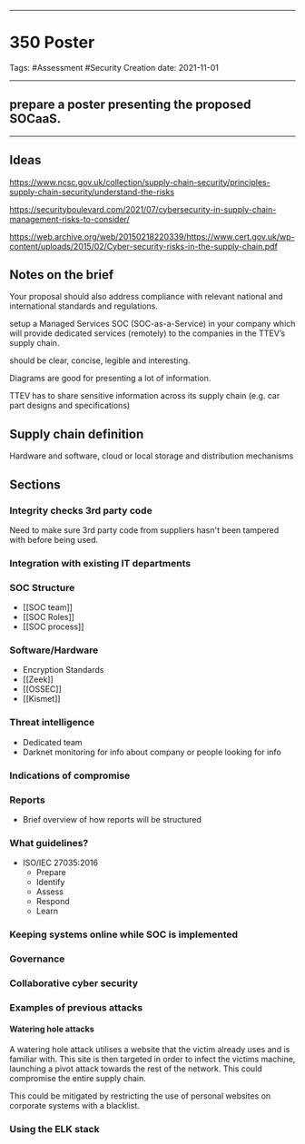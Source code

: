 -----------------------------------------------
# 350 Poster
Tags:  #Assessment #Security
Creation date: 2021-11-01

-----------------------------------------------


## prepare a poster presenting the proposed SOCaaS.

---

## Ideas

https://www.ncsc.gov.uk/collection/supply-chain-security/principles-supply-chain-security/understand-the-risks

https://securityboulevard.com/2021/07/cybersecurity-in-supply-chain-management-risks-to-consider/

https://web.archive.org/web/20150218220339/https://www.cert.gov.uk/wp-content/uploads/2015/02/Cyber-security-risks-in-the-supply-chain.pdf

## Notes on the brief

Your proposal should also address compliance with relevant national and international standards and regulations.

setup a Managed Services SOC (SOC-as-a-Service) in your company which will provide dedicated services (remotely) to the companies in the TTEV’s supply chain.

should be clear, concise, legible and interesting.

Diagrams are good for presenting a lot of information.

TTEV has to share sensitive information across its supply chain (e.g. car part designs and specifications)

## Supply chain definition

Hardware and software, cloud or local storage and distribution mechanisms

## Sections

### Integrity checks 3rd party code

Need to make sure 3rd party code from suppliers hasn't been tampered with before being used.

### Integration with existing IT departments

### SOC Structure

- [[SOC team]]
- [[SOC Roles]]
- [[SOC process]]

### Software/Hardware

- Encryption Standards
- [[Zeek]]
- [[OSSEC]]
- [[Kismet]]

### Threat intelligence

- Dedicated team
- Darknet monitoring for info about company or people looking for info

### Indications of compromise

### Reports

- Brief overview of how reports will be structured

### What guidelines?

- ISO/IEC 27035:2016
	- Prepare
	- Identify
	- Assess
	- Respond
	- Learn	

### Keeping systems online while SOC is implemented

### Governance

### Collaborative cyber security

### Examples of previous attacks

#### Watering hole attacks

A watering hole attack utilises a website that the victim already uses and is familiar with. This site is then targeted in order to infect the victims machine, launching a pivot attack towards the rest of the network. This could compromise the entire supply chain.

This could be mitigated by restricting the use of personal websites on corporate systems with a blacklist.

### Using the ELK stack